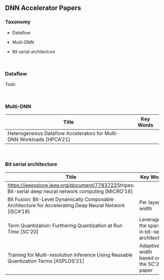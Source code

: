 DNN Accelerator Papers 
-----------------------

### Taxonomy

-   Dataflow

-   Multi-DNN

-   Bit serial architecture

 

### Dataflow

Todo

 

### Multi-DNN

| **Title**                                                             | **Key Words** |
|-----------------------------------------------------------------------|---------------|
| Heterogeneous Dataflow Accelerators for Multi-DNN Workloads [HPCA’21] |               |

 

### Bit serial architecture

| **Title**                                                                                                  | **Key Words**                                    |
|------------------------------------------------------------------------------------------------------------|--------------------------------------------------|
| <https://ieeexplore.ieee.org/document/7783722>Stripes: Bit-serial deep neural network computing [MICRO’16] |                                                  |
| Bit Fusion: Bit-Level Dynamically Composable Architecture for Accelerating Deep Neural Network [ISCA’18]   | Per layer bit width                              |
| Term Quantization: Furthering Quantization at Run Time [SC’20]                                             | Leverage the sparsity in bit-serial architecture |
| Training for Multi-resolution Inference Using Reusable Quantization Terms [ASPLOS’21]                      | Adaptive bit width based on the SC’20 paper      |
